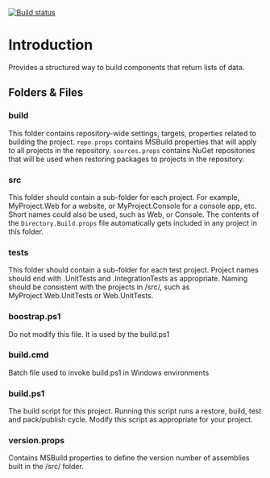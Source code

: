 [![Build status](https://ci.appveyor.com/api/projects/status/ccooswpu1m658409?svg=true)](https://ci.appveyor.com/project/jusbuc2k/csg-data-listquery)

# Introduction 
Provides a structured way to build components that return lists of data.

## Folders & Files

### build

This folder contains repository-wide settings, targets, properties related to building the project. ```repo.props``` contains MSBuild properties that will apply to all projects in the repository. ```sources.props``` contains NuGet 
repositories that will be used when restoring packages to projects in the repository.

### src
This folder should contain a sub-folder for each project. For example, MyProject.Web for a website, or MyProject.Console for a console app, etc. Short names could also be used, such as Web, or Console. The contents of the ```Directory.Build.props``` file automatically gets included in any project in this folder.

### tests
This folder should contain a sub-folder for each test project. Project names should end with .UnitTests and .IntegrationTests as appropriate. Naming should be consistent with the projects in /src/, such as MyProject.Web.UnitTests or Web.UnitTests.

### boostrap.ps1
Do not modify this file. It is used by the build.ps1

### build.cmd
Batch file used to invoke build.ps1 in Windows environments

### build.ps1
The build script for this project. Running this script runs a restore, build, test and pack/publish cycle. Modify this script as appropriate for your project.

### version.props
Contains MSBuild properties to define the version number of assemblies built in the /src/ folder.
